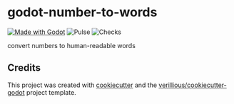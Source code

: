 # godot-number-to-words

[![Made with Godot](https://img.shields.io/badge/Made%20with-Godot-478CBF?style=flat&logo=godot%20engine&logoColor=white)](https://godotengine.org)
![Pulse](https://img.shields.io/github/commit-activity/m/verillious/godot-number-to-words)
![Checks](https://github.com/verillious/godot-number-to-words/actions/workflows/godot-tests.yml/badge.svg)

convert numbers to human-readable words

Credits
-------

This project was created with [cookiecutter](https://github.com/audreyr/cookiecutter) and the [verillious/cookiecutter-godot](https://github.com/verillious/cookiecutter-godot) project template.
